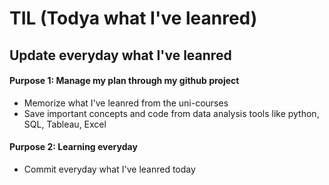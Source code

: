 # TIL (Todya what I've leanred)

## Update everyday what I've leanred


#### Purpose 1: Manage my plan through my github project
* Memorize what I've leanred from the uni-courses
* Save important concepts and code from data analysis tools like python, SQL, Tableau, Excel


#### Purpose 2: Learning everyday
* Commit everyday what I've leanred today

